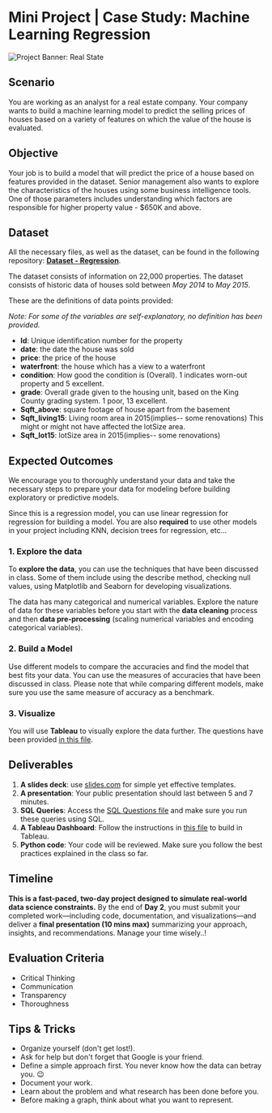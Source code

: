 # Mini Project | Case Study: Machine Learning Regression

![Project Banner: Real State](https://education-team-2020.s3-eu-west-1.amazonaws.com/data-analytics/project+banners/real-state-project.jpg)

## Scenario

You are working as an analyst for a real estate company. Your company wants to build a machine learning model to predict the selling prices of houses based on a variety of features on which the value of the house is evaluated.

## Objective

Your job is to build a model that will predict the price of a house based on features provided in the dataset. Senior management also wants to explore the characteristics of the houses using some business intelligence tools. One of those parameters includes understanding which factors are responsible for higher property value - \$650K and above.

## Dataset

All the necessary files, as well as the dataset, can be found in the following repository: **[Dataset - Regression](./data/)**.

The dataset consists of information on 22,000 properties. The dataset consists of historic data of houses sold between _May 2014_ to _May 2015_.

These are the definitions of data points provided:

_Note: For some of the variables are self-explanatory, no definition has been provided._

- **Id**: Unique identification number for the property
- **date**: the date the house was sold
- **price**: the price of the house
- **waterfront**: the house which has a view to a waterfront
- **condition**: How good the condition is (Overall). 1 indicates worn-out property and 5 excellent.
- **grade**: Overall grade given to the housing unit, based on the King County grading system. 1 poor, 13 excellent.
- **Sqft_above**: square footage of house apart from the basement
- **Sqft_living15**: Living room area in 2015(implies-- some renovations) This might or might not have affected the lotSize area.
- **Sqft_lot15**: lotSize area in 2015(implies-- some renovations)

## Expected Outcomes

We encourage you to thoroughly understand your data and take the necessary steps to prepare your data for modeling before building exploratory or predictive models.

Since this is a regression model, you can use linear regression for regression for building a model. You are also **required** to use other models in your project including KNN, decision trees for regression, etc...

### 1. Explore the data

To **explore the data**, you can use the techniques that have been discussed in class. Some of them include using the describe method, checking null values, using Matplotlib and Seaborn for developing visualizations.

The data has many categorical and numerical variables. Explore the nature of data for these variables before you start with the **data cleaning** process and then **data pre-processing** (scaling numerical variables and encoding categorical variables).

### 2. Build a Model

Use different models to compare the accuracies and find the model that best fits your data. You can use the measures of accuracies that have been discussed in class. Please note that while comparing different models, make sure you use the same measure of accuracy as a benchmark.

### 3. Visualize

You will use **Tableau** to visually explore the data further. The questions have been provided [in this file](./tableau_regression.md).

## Deliverables

1. **A slides deck**: use [slides.com](https://slides.com/) for simple yet effective templates.
2. **A presentation**: Your public presentation should last between 5 and 7 minutes.
3. **SQL Queries**: Access the [SQL Questions file](./sql_questions_regression.md) and make sure you run these queries using SQL.
4. **A Tableau Dashboard**: Follow the instructions in [this file](./tableau_regression.md) to build in Tableau.
5. **Python code**: Your code will be reviewed. Make sure you follow the best practices explained in the class so far.

## Timeline

**This is a fast-paced, two-day project designed to simulate real-world data science constraints.** By the end of **Day 2**, you must submit your completed work—including code, documentation, and visualizations—and deliver a **final presentation (10 mins max)** summarizing your approach, insights, and recommendations. Manage your time wisely..!


## Evaluation Criteria

- Critical Thinking
- Communication
- Transparency
- Thoroughness                  

## Tips & Tricks

- Organize yourself (don't get lost!). 
- Ask for help but don't forget that Google is your friend.
- Define a simple approach first. You never know how the data can betray you. :wink:
- Document your work.
- Learn about the problem and what research has been done before you.
- Before making a graph, think about what you want to represent.